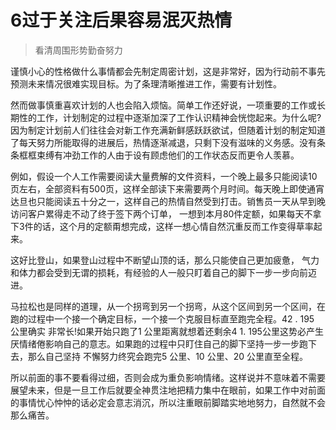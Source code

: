 # 6过于关注后果容易泯灭热情
>看清周围形势勤奋努力

谨慎小心的性格做什么事情都会先制定周密计划，这是非常好，因为行动前不事先预测未来情况很难实现目标。为了条理清晰推进工作，需要有计划性。

然而做事慎重喜欢计划的人也会陷入烦恼。简单工作还好说，一项重要的工作或长期性的工作，计划制定的过程中逐渐加深了工作认识精神会恍惚起来。为什么呢?因为制定计划前人们往往会对新工作充满新鲜感跃跃欲试，但随着计划的制定知道了每天努力所能取得的进展后，热情逐渐减退，只剩下没有滋味的义务感。没有条条框框束缚有冲劲工作的人由于设有顾虑他们的工作状态反而更令人羡慕。

例如，假设一个人工作需要阅读大量费解的文件资料，一个晚上最多只能阅读10页左右，全部资料有500页，这样全部读下来需要两个月时间。每天晚上即使通宵达旦也只能阅读五十分之一，这样自己的热情自然受到打击。销售员一天从早到晚访问客户累得走不动了终于签下两个订单， 一想到本月80件定额，如果每天不拿下3件的话，这个月的定额甭想完成，这样一想心情自然沉重反而工作变得草率起来。

这好比登山，如果登山过程中不断望山顶的话，那么只能使自己更加疲惫， 气力和体力都会受到无谓的损耗，有经验的人一般只盯着自己的脚下一步一步向前迈进。

马拉松也是同样的道理，从一个拐弯到另一个拐弯，从这个区间到另一个区间，在跑的过程中一个接一个确定目标，一个接一个克服目标直至跑完全程。42 . 195 公里确实
非常长!如果开始只跑了1 公里距离就想着还剩余4 1. 195公里这势必产生厌情绪倦影响自己的意志。如果跑的过程中只盯住自己的脚下坚持一步一步跑下去，那么自己坚持
不懈努力终究会跑完5 公里、10 公里、20 公里直至全程。

所以前面的事不要看得过细，否则会成为重负影响情绪。这样说并不意味着不需要展望未来，但是一旦工作后就要全神贯注地把精力集中在眼前，如果工作中对前面的事情忧心忡忡的话必定会意志消沉，所以注重眼前脚踏实地地努力，自然就不会那么痛苦。
